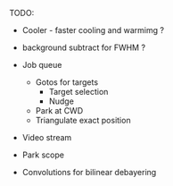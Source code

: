 TODO:
- Cooler - faster cooling and warmimg ?
- background subtract for FWHM ?

- Job queue
  - Gotos for targets
    - Target selection
    - Nudge
  - Park at CWD
  - Triangulate exact position

- Video stream
- Park scope
- Convolutions for bilinear debayering
